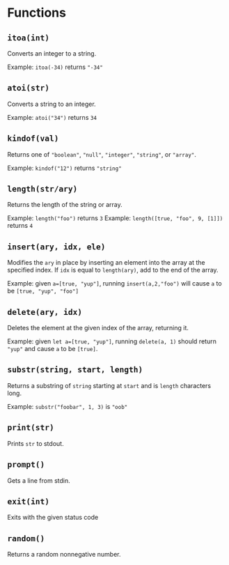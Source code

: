 # Functions
## `itoa(int)`
Converts an integer to a string.

Example: `itoa(-34)` returns `"-34"`

## `atoi(str)`
Converts a string to an integer.

Example: `atoi("34")` returns `34`

## `kindof(val)`
Returns one of `"boolean"`, `"null"`, `"integer"`, `"string"`, or `"array"`.

Example: `kindof("12")` returns `"string"`

## `length(str/ary)`
Returns the length of the string or array.

Example: `length("foo")` returns `3`
Example: `length([true, "foo", 9, [1]])` returns `4`

## `insert(ary, idx, ele)`
Modifies the `ary` in place by inserting an element into the array at the specified index. If `idx` is equal to `length(ary)`, add to the end of the array.

Example: given `a=[true, "yup"]`, running `insert(a,2,"foo")` will cause `a` to be `[true, "yup", "foo"]`

## `delete(ary, idx)`
Deletes the element at the given index of the array, returning it.

Example: given `let a=[true, "yup"]`, running `delete(a, 1)` should return `"yup"` and cause `a` to be `[true]`.

## `substr(string, start, length)`
Returns a substring of `string` starting at `start` and is `length` characters long.

Example: `substr("foobar", 1, 3)` is `"oob"`

## `print(str)`
Prints `str` to stdout.

## `prompt()`
Gets a line from stdin.

## `exit(int)`
Exits with the given status code

## `random()`
Returns a random nonnegative number.